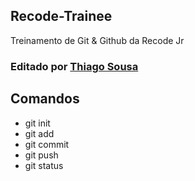 ## Recode-Trainee
Treinamento de Git & Github da Recode Jr

### Editado por [Thiago Sousa](https://github.com/ThiagoSousa81)


## Comandos

- git init
- git add
- git commit
- git push
- git status


